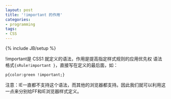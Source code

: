 ```yaml
---
layout: post
title: '!important 的作用'
categories:
- programming
tags: 
- CSS
---
```

{% include JB/setup %}

!important是 CSS1 就定义的语法，作用是提高指定样式规则的应用优先权
语法格式`{sRule!important }`，直接写在定义的最后面，如：

    p{color:green !important;}

注意：IE一直都不支持这个语法，而其他的浏览器都支持。因此我们就可以利用这一点来分别给FF和IE浏览器样式定义。